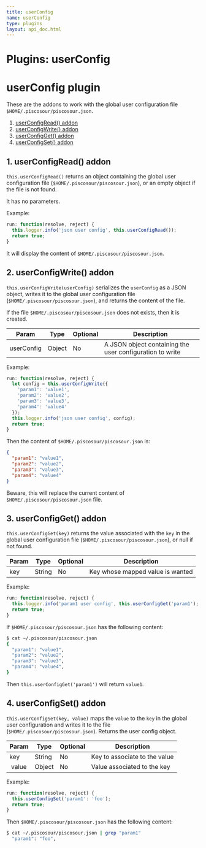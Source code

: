 ```yaml
---
title: userConfig
name: userConfig
type: plugins
layout: api_doc.html
---
```

# Plugins: userConfig


# userConfig plugin

These are the addons to work with the global user configuration file `$HOME/.piscosour/piscosour.json`.

1. [userConfigRead() addon](#userConfigRead)
1. [userConfigWrite() addon](#userConfigWrite)
1. [userConfigGet() addon](#userConfigGet)
1. [userConfigSet() addon](#userConfigSet)

## <a name="userConfigRead"></a>1. userConfigRead() addon

`this.userConfigRead()` returns an object containing the global user configuration file (`$HOME/.piscosour/piscosour.json`), or an empty object if the file is not found.

It has no parameters.

Example:

```javascript
run: function(resolve, reject) {
  this.logger.info('json user config', this.userConfigRead());
  return true;
}
```

It will display the content of `$HOME/.piscosour/piscosour.json`.

## <a name="userConfigWrite"></a>2. userConfigWrite() addon

`this.userConfigWrite(userConfig)` serializes the `userConfig` as a JSON object, writes it to the global user configuration file (`$HOME/.piscosour/piscosour.json`), and returns the content of the file.

If the file `$HOME/.piscosour/piscosour.json` does not exists, then it is created.

| Param | Type | Optional | Description |
| --- | --- | --- | --- |
| userConfig | Object | No | A JSON object containing the user configuration to write |

Example:

```javascript
run: function(resolve, reject) {
  let config = this.userConfigWrite({
    'param1': 'value1',
    'param2': 'value2',
    'param3': 'value3',
    'param4': 'value4'
  });
  this.logger.info('json user config', config);
  return true;
}
```

Then the content of `$HOME/.piscosour/piscosour.json` is:

```json
{
  "param1": "value1",
  "param2": "value2",
  "param3": "value3",
  "param4": "value4"
}
```

Beware, this will replace the current content of `$HOME/.piscosour/piscosour.json` file.

## <a name="userConfigGet"></a>3. userConfigGet() addon

`this.userConfigGet(key)` returns the value associated with the `key` in the global user configuration file (`$HOME/.piscosour/piscosour.json`), or null if not found.

| Param | Type | Optional | Description |
| --- | --- | --- | --- |
| key | String | No | Key whose mapped value is wanted |

Example:

```javascript
run: function(resolve, reject) {
  this.logger.info('param1 user config', this.userConfigGet('param1');
  return true;
}
```

If `$HOME/.piscosour/piscosour.json` has the following content:

```sh
$ cat ~/.piscosour/piscosour.json
{
  "param1": "value1",
  "param2": "value2",
  "param3": "value3",
  "param4": "value4",
}
```

Then `this.userConfigGet('param1')` will return `value1`.

## <a name="userConfigSet"></a>4. userConfigSet() addon

`this.userConfigSet(key, value)` maps the `value` to the `key` in the global user configuration and writes it to the file (`$HOME/.piscosour/piscosour.json`).
Returns the user config object.

| Param | Type | Optional | Description |
| --- | --- | --- | --- |
| key | String | No | Key to associate to the value |
| value | Object | No | Value associated to the key |

Example:

```javascript
run: function(resolve, reject) {
  this.userConfigSet('param1': 'foo');
  return true;
}
```

Then `$HOME/.piscosour/piscosour.json` has the following content:

```sh
$ cat ~/.piscosour/piscosour.json | grep "param1"
  "param1": "foo",
```


